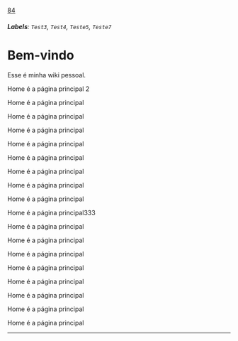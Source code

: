 [84](https://github.com/guilhermeprokisch/ideias/issues/84) 
###### **Labels**: `Test3`, `Test4`, `Teste5`, `Teste7`



# Bem-vindo 

Esse é minha wiki pessoal.


Home é a página principal 2


Home é a página principal


Home é a página principal


Home é a página principal


Home é a página principal


Home é a página principal


Home é a página principal


Home é a página principal


Home é a página principal


Home é a página principal333


Home é a página principal


Home é a página principal


Home é a página principal


Home é a página principal


Home é a página principal


Home é a página principal


Home é a página principal


Home é a página principal

-------------------------------------------------------------------------------

